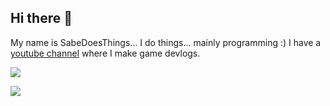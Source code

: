 ## Hi there 👋

My name is SabeDoesThings... I do things... mainly programming :)
I have a [youtube channel](https://www.youtube.com/@SabeDoesThingsChannel) where I make game devlogs.

![](https://github-readme-stats.vercel.app/api/top-langs/?username=sabedoesthings&layout=compact&theme=dark)

![](https://github-readme-streak-stats.herokuapp.com/?user=sabedoesthings&theme=dark)
